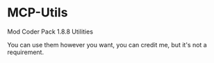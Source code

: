 # MCP-Utils
Mod Coder Pack 1.8.8 Utilities

You can use them however you want, you can credit me, but it's not a requirement.
